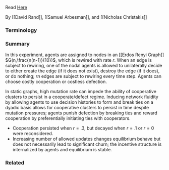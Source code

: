 Read [Here](https://www.pnas.org/content/108/48/19193)

By [[David Rand]], [[Samuel Arbesman]], and [[Nicholas Christakis]]

### Terminology

### Summary

In this experiment, agents are assigned to nodes in an [[Erdos Renyi Graph]] $G(n,\frac{n(n-1)}{10})$, which is rewired with rate $r$. When an edge is subject to rewiring, one of the nodal agents is allowed to unilaterally decide to either create the edge (if it does not exist), destroy the edge (if it does), or do nothing; $rn$ edges are subject to rewiring every time step. Agents can choose costly cooperation or costless defection.

In static graphs, high mutation rate can impede the ability of cooperative clusters to persist in a cooperate/defect regime. Inducing network fluidity by allowing agents to use decision histories to form and break ties on a dyadic basis allows for cooperative clusters to persist in time despite mutation pressures; agents punish defection by breaking ties and reward cooperation by preferentially initiating ties with cooperators.

- Cooperation persisted when $r=.3$, but decayed when $r=.1$ or $r=0$ were reconsidered.
- Increasing number of allowed updates changes equilibrium behave but does not necessarily lead to significant churn; the incentive structure is internalized by agents and equilibrium is stable.

### Related